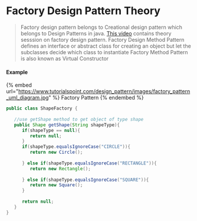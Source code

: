 # Factory Design Pattern Theory

> Factory design pattern belongs to Creational design pattern which belongs to Design Patterns in java. [This video](https://www.youtube.com/watch?v=pt1IbV1aSZ4\&list=PLsyeobzWxl7r2ZX1fl-7CKnayxHJA\_1ol\&index=3) contains theory sesssion on factory design pattern. Factory Design Method Pattern defines an interface or abstract class for creating an object but let the subclasses decide which class to instantiate Factory Method Pattern is also known as Virtual Constructor

#### Example

{% embed url="https://www.tutorialspoint.com/design_pattern/images/factory_pattern_uml_diagram.jpg" %}
Factory Pattern
{% endembed %}



```java
public class ShapeFactory {
	
   //use getShape method to get object of type shape 
   public Shape getShape(String shapeType){
      if(shapeType == null){
         return null;
      }		
      if(shapeType.equalsIgnoreCase("CIRCLE")){
         return new Circle();
         
      } else if(shapeType.equalsIgnoreCase("RECTANGLE")){
         return new Rectangle();
         
      } else if(shapeType.equalsIgnoreCase("SQUARE")){
         return new Square();
      }
      
      return null;
   }
}
```
